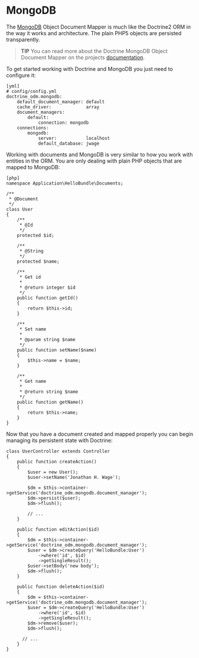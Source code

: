 MongoDB
=======

The [MongoDB][1] Object Document Mapper is much like the Doctrine2 ORM in the
way it works and architecture. The plain PHP5 objects are persisted
transparently.

>**TIP**
>You can read more about the Doctrine MongoDB Object Document Mapper on the
>projects [documentation][2].

To get started working with Doctrine and MongoDB you just need to configure it:

    [yml]
    # config/config.yml
    doctrine_odm.mongodb:
        default_document_manager: default
        cache_driver:             array
        document_managers:
            default:
                connection: mongodb
        connections:
            mongodb:
                server:           localhost
                default_database: jwage

Working with documents and MongoDB is very similar to how you work with
entities in the ORM. You are only dealing with plain PHP objects that are
mapped to MongoDB:

    [php]
    namespace Application\HelloBundle\Documents;

    /**
     * @Document
     */
    class User
    {
        /**
         * @Id
         */
        protected $id;

        /**
         * @String
         */
        protected $name;

        /**
         * Get id
         *
         * @return integer $id
         */
        public function getId()
        {
            return $this->id;
        }

        /**
         * Set name
         *
         * @param string $name
         */
        public function setName($name)
        {
            $this->name = $name;
        }

        /**
         * Get name
         *
         * @return string $name
         */
        public function getName()
        {
            return $this->name;
        }
    }

Now that you have a document created and mapped properly you can begin
managing its persistent state with Doctrine:

    class UserController extends Controller
    {
        public function createAction()
        {
            $user = new User();
            $user->setName('Jonathan H. Wage');

            $dm = $this->container->getService('doctrine_odm.mongodb.document_manager');
            $dm->persist($user);
            $dm->flush();

            // ...
        }

        public function editAction($id)
        {
            $dm = $this->container->getService('doctrine_odm.mongodb.document_manager');
            $user = $dm->createQuery('HelloBundle:User')
                ->where('id', $id)
                ->getSingleResult();
            $user->setBody('new body');
            $dm->flush();
        }

        public function deleteAction($id)
        {
            $dm = $this->container->getService('doctrine_odm.mongodb.document_manager');
            $user = $dm->createQuery('HelloBundle:User')
                ->where('id', $id)
                ->getSingleResult();
            $dm->remove($user);
            $dm->flush();

          // ...
        }
    }

[1]: http://www.mongodb.org/
[2]: http://www.doctrine-project.org/projects/mongodb_odm/1.0/docs/en
